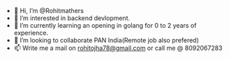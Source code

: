- 👋 Hi, I’m @Rohitmathers
- 👀 I’m interested in backend devlopment.
- 🌱 I’m currently learning an opening in golang for 0 to 2 years of experience.
- 💞️ I’m looking to collaborate PAN India(Remote job also prefered)
- 📫 Write me a mail on rohitojha78@gmail.com or call me @ 8092067283

<!---
Rohitmathers/Rohitmathers is a ✨ special ✨ repository because its `README.md` (this file) appears on your GitHub profile.
You can click the Preview link to take a look at your changes.
--->
